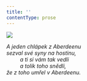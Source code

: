 ```yaml
---
title: ''
contentType: prose
---
```


<section>

![](../Images/039.jpg)

_A jeden chlápek z Aberdeenu  
sezval své syny na hostinu,  
         a ti si vám tak vedli  
         a tolik toho snědli,  
že z toho umřel v Aberdeenu._

</section>
